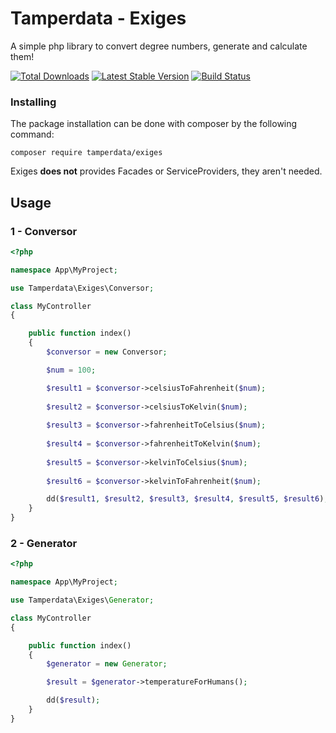 # Tamperdata - Exiges

A simple php library to convert degree numbers, generate and calculate them!

[![Total Downloads](https://poser.pugx.org/tamperdata/exiges/downloads.svg)](https://packagist.org/packages/tamperdata/exiges)
[![Latest Stable Version](https://poser.pugx.org/tamperdata/exiges/v/stable.svg)](https://packagist.org/packages/tamperdata/exiges)
[![Build Status](https://travis-ci.org/tamperdata/exiges.svg?branch=master)](https://travis-ci.org/tamperdata/exiges) 

### Installing
The package installation can be done with composer by the following command:

```shell
composer require tamperdata/exiges
```

Exiges **does not** provides Facades or ServiceProviders, they aren't needed.

## Usage

### 1 - Conversor

```php
<?php

namespace App\MyProject;

use Tamperdata\Exiges\Conversor;

class MyController
{

	public function index()
	{
		$conversor = new Conversor;

		$num = 100;

		$result1 = $conversor->celsiusToFahrenheit($num);
		
		$result2 = $conversor->celsiusToKelvin($num);
		
		$result3 = $conversor->fahrenheitToCelsius($num);
		
		$result4 = $conversor->fahrenheitToKelvin($num);
		
		$result5 = $conversor->kelvinToCelsius($num);
		
		$result6 = $conversor->kelvinToFahrenheit($num);

		dd($result1, $result2, $result3, $result4, $result5, $result6);
	}
}
```

### 2 - Generator

```php
<?php

namespace App\MyProject;

use Tamperdata\Exiges\Generator;

class MyController
{

	public function index()
	{
		$generator = new Generator;

		$result = $generator->temperatureForHumans();

		dd($result);
	}
}

```
